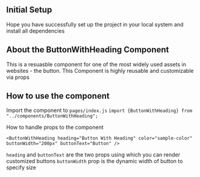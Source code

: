 ## Initial Setup

Hope you have successfully set up the project in your local system and install all dependencies

## About the ButtonWithHeading Component

This is a resuasble component for one of the most widely used assets in websites - the button. This Component is highly reusable and customizable via props

## How to use the component

Import the component to `pages/index.js`
`import {ButtonWithHeading} from "../components/ButtonWithHeading";`

How to handle props to the component

```
<ButtonWithHeading heading="Button With Heading" color="sample-color" buttonWidth="200px" buttonText="Button" />
```

`heading` and `buttonText` are the two props using which you can render customized buttons
`buttonWidth` prop is the dynamic width of button to specify size
